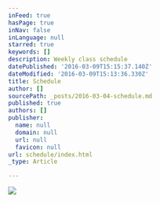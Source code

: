 ```yaml
---
inFeed: true
hasPage: true
inNav: false
inLanguage: null
starred: true
keywords: []
description: Weekly class schedule
datePublished: '2016-03-09T15:15:37.140Z'
dateModified: '2016-03-09T15:13:36.330Z'
title: Schedule
author: []
sourcePath: _posts/2016-03-04-schedule.md
published: true
authors: []
publisher:
  name: null
  domain: null
  url: null
  favicon: null
url: schedule/index.html
_type: Article

---
```

![](https://s3-us-west-2.amazonaws.com/the-grid-img/p/2b05c795f48035f827a60d5d6d8a40b7edf66c63.jpg)